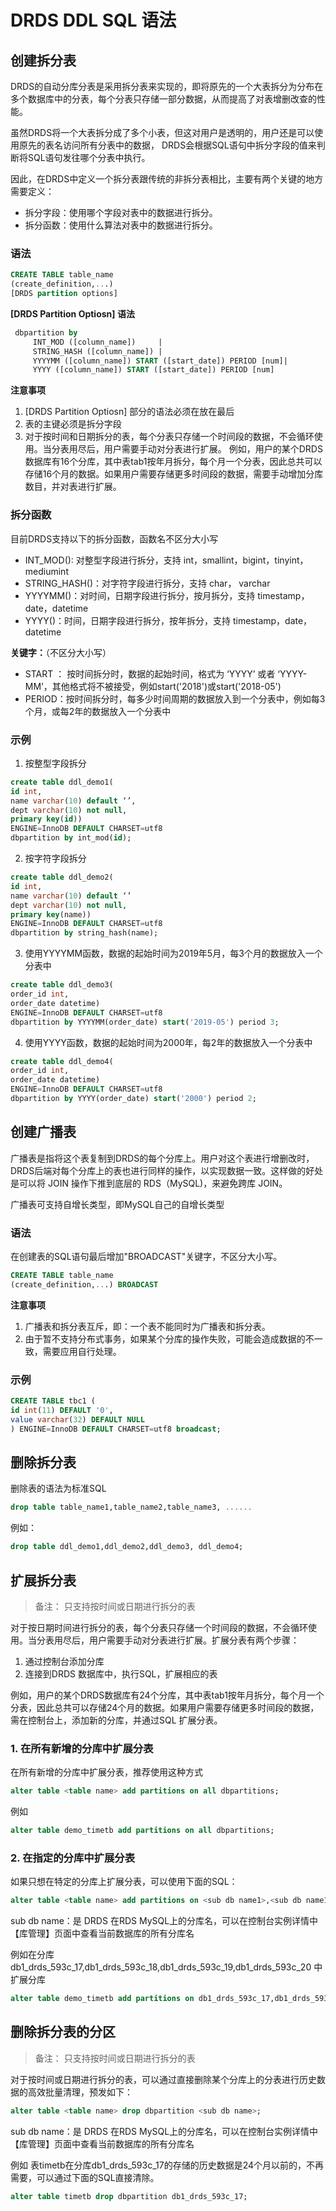 # DRDS DDL SQL 语法

## 创建拆分表
DRDS的自动分库分表是采用拆分表来实现的，即将原先的一个大表拆分为分布在多个数据库中的分表，每个分表只存储一部分数据，从而提高了对表增删改查的性能。 

虽然DRDS将一个大表拆分成了多个小表，但这对用户是透明的，用户还是可以使用原先的表名访问所有分表中的数据，
DRDS会根据SQL语句中拆分字段的值来判断将SQL语句发往哪个分表中执行。

因此，在DRDS中定义一个拆分表跟传统的非拆分表相比，主要有两个关键的地方需要定义：
- 拆分字段：使用哪个字段对表中的数据进行拆分。
- 拆分函数：使用什么算法对表中的数据进行拆分。

### 语法
```SQL
CREATE TABLE table_name
(create_definition,...)
[DRDS partition options]
```

**[DRDS Partition Optiosn] 语法**
```SQL
 dbpartition by
     INT_MOD ([column_name])     |
     STRING_HASH ([column_name]) |
     YYYYMM ([column_name]) START ([start_date]) PERIOD [num]|
     YYYY ([column_name]) START ([start_date]) PERIOD [num]  
```

**注意事项**
1. [DRDS Partition Optiosn] 部分的语法必须在放在最后
2. 表的主键必须是拆分字段
3. 对于按时间和日期拆分的表，每个分表只存储一个时间段的数据，不会循环使用。当分表用尽后，用户需要手动对分表进行扩展。
例如，用户的某个DRDS数据库有16个分库，其中表tab1按年月拆分，每个月一个分表，因此总共可以存储16个月的数据。如果用户需要存储更多时间段的数据，需要手动增加分库数目，并对表进行扩展。

### 拆分函数
目前DRDS支持以下的拆分函数，函数名不区分大小写
- INT_MOD(): 对整型字段进行拆分，支持 int，smallint，bigint，tinyint，mediumint
- STRING_HASH()：对字符字段进行拆分，支持 char， varchar
- YYYYMM()：对时间，日期字段进行拆分，按月拆分，支持 timestamp，date，datetime
- YYYY()：时间，日期字段进行拆分，按年拆分，支持 timestamp，date，datetime
 
 **关键字：**（不区分大小写）
 - START ： 按时间拆分时，数据的起始时间，格式为 ‘YYYY’ 或者 ‘YYYY-MM’，其他格式将不被接受，例如start('2018')或start('2018-05')
 - PERIOD：按时间拆分时，每多少时间周期的数据放入到一个分表中，例如每3个月，或每2年的数据放入一个分表中
  
 ### 示例
 1. 按整型字段拆分
  ```SQL
create table ddl_demo1(
id int,
name varchar(10) default ‘’,
dept varchar(10) not null,
primary key(id))
ENGINE=InnoDB DEFAULT CHARSET=utf8
dbpartition by int_mod(id);
```
 
2. 按字符字段拆分
  ```SQL
create table ddl_demo2(
id int,
name varchar(10) default ‘’
dept varchar(10) not null,
primary key(name))
ENGINE=InnoDB DEFAULT CHARSET=utf8
dbpartition by string_hash(name);
```
 
 3. 使用YYYYMM函数，数据的起始时间为2019年5月，每3个月的数据放入一个分表中
 ```SQL
 create table ddl_demo3(
 order_id int,
 order_date datetime)
 ENGINE=InnoDB DEFAULT CHARSET=utf8
 dbpartition by YYYYMM(order_date) start('2019-05') period 3;
 ```
 4. 使用YYYY函数，数据的起始时间为2000年，每2年的数据放入一个分表中
  ```SQL
 create table ddl_demo4(
 order_id int,
 order_date datetime)
 ENGINE=InnoDB DEFAULT CHARSET=utf8
 dbpartition by YYYY(order_date) start('2000') period 2;
 ```

## 创建广播表
广播表是指将这个表复制到DRDS的每个分库上。用户对这个表进行增删改时，DRDS后端对每个分库上的表也进行同样的操作，以实现数据一致。这样做的好处是可以将 JOIN 操作下推到底层的 RDS（MySQL)，来避免跨库 JOIN。

广播表可支持自增长类型，即MySQL自己的自增长类型

### 语法
在创建表的SQL语句最后增加"BROADCAST"关键字，不区分大小写。

```SQL
CREATE TABLE table_name
(create_definition,...) BROADCAST
```
**注意事项**
1. 广播表和拆分表互斥，即：一个表不能同时为广播表和拆分表。
2. 由于暂不支持分布式事务，如果某个分库的操作失败，可能会造成数据的不一致，需要应用自行处理。


### 示例
```SQL
CREATE TABLE tbc1 (
id int(11) DEFAULT '0',
value varchar(32) DEFAULT NULL
) ENGINE=InnoDB DEFAULT CHARSET=utf8 broadcast;
```

## 删除拆分表
删除表的语法为标准SQL
```SQL
drop table table_name1,table_name2,table_name3, ......
```
例如：
```SQL
drop table ddl_demo1,ddl_demo2,ddl_demo3, ddl_demo4;
```

## 扩展拆分表
>备注： 只支持按时间或日期进行拆分的表

对于按日期时间进行拆分的表，每个分表只存储一个时间段的数据，不会循环使用。当分表用尽后，用户需要手动对分表进行扩展。扩展分表有两个步骤：

1. 通过控制台添加分库
2. 连接到DRDS 数据库中，执行SQL，扩展相应的表

例如，用户的某个DRDS数据库有24个分库，其中表tab1按年月拆分，每个月一个分表，因此总共可以存储24个月的数据。如果用户需要存储更多时间段的数据，需在控制台上，添加新的分库，并通过SQL 扩展分表。

### 1. 在所有新增的分库中扩展分表
在所有新增的分库中扩展分表，推荐使用这种方式
```SQL
alter table <table name> add partitions on all dbpartitions;
```

例如
```SQL
alter table demo_timetb add partitions on all dbpartitions;
```

### 2. 在指定的分库中扩展分表
如果只想在特定的分库上扩展分表，可以使用下面的SQL：
```SQL
alter table <table name> add partitions on <sub db name1>,<sub db name1>,<sub db name1>,.......
```
sub db name：是 DRDS 在RDS MySQL上的分库名，可以在控制台实例详情中【库管理】页面中查看当前数据库的所有分库名

例如在分库 db1_drds_593c_17,db1_drds_593c_18,db1_drds_593c_19,db1_drds_593c_20 中扩展分库
```SQL
alter table demo_timetb add partitions on db1_drds_593c_17,db1_drds_593c_18,db1_drds_593c_19,db1_drds_593c_20;
```

## 删除拆分表的分区
>备注： 只支持按时间或日期进行拆分的表

对于按时间或日期进行拆分的表，可以通过直接删除某个分库上的分表进行历史数据的高效批量清理，预发如下：
```SQL
alter table <table name> drop dbpartition <sub db name>;
```
sub db name：是 DRDS 在RDS MySQL上的分库名，可以在控制台实例详情中【库管理】页面中查看当前数据库的所有分库名

例如 表timetb在分库db1_drds_593c_17的存储的历史数据是24个月以前的，不再需要，可以通过下面的SQL直接清除。
```SQL
alter table timetb drop dbpartition db1_drds_593c_17;
```


